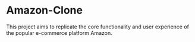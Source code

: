 # Amazon-Clone
This project aims to replicate the core functionality and user experience of the popular e-commerce platform Amazon.
